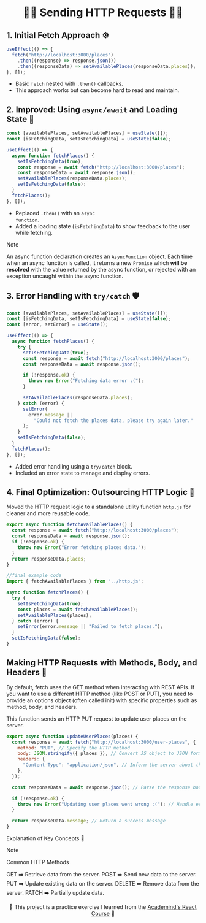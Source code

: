 <h1 align="center">🧙‍♂️ Sending HTTP Requests 🧙‍♂️</h1>

## 1. Initial Fetch Approach ⚙️
```javascript
useEffect(() => {
  fetch("http://localhost:3000/places")
    .then((response) => response.json())
    .then((responseData) => setAvailablePlaces(responseData.places));
}, []);
```
- Basic <code>fetch</code> nested with <code>.then()</code> callbacks.
- This approach works but can become hard to read and maintain.

## 2. Improved: Using <code>async/await</code> and Loading State 🚀
```javascript
const [availablePlaces, setAvailablePlaces] = useState([]);
const [isFetchingData, setIsFetchingData] = useState(false);

useEffect(() => {
  async function fetchPlaces() {
    setIsFetchingData(true);
    const response = await fetch("http://localhost:3000/places");
    const responseData = await response.json();
    setAvailablePlaces(responseData.places);
    setIsFetchingData(false);
  }
  fetchPlaces();
}, []);

```
- Replaced <code>.then()</code> with an <code>async function</code>.
- Added a loading state (<code>isFetchingData</code>) to show feedback to the user while fetching.

> [!NOTE]
> An async function declaration creates an <code>AsyncFunction</code> object.
> Each time when an async function is called, it returns a new <code>Promise</code> which <strong>will be resolved</strong> with the value returned by the async function, or rejected with an exception uncaught within the async function.

## 3. Error Handling with <code>try/catch</code> 🛡️
```javascript
const [availablePlaces, setAvailablePlaces] = useState([]);
const [isFetchingData, setIsFetchingData] = useState(false);
const [error, setError] = useState();

useEffect(() => {
  async function fetchPlaces() {
    try {
      setIsFetchingData(true);
      const response = await fetch("http://localhost:3000/places");
      const responseData = await response.json();

      if (!response.ok) {
        throw new Error("Fetching data error :(");
      }

      setAvailablePlaces(responseData.places);
    } catch (error) {
      setError(
        error.message ||
          "Could not fetch the places data, please try again later."
      );
    }
    setIsFetchingData(false);
  }
  fetchPlaces();
}, []);

```
- Added error handling using a <code>try/catch</code> block.
- Included an error state to manage and display errors.

## 4. Final Optimization: Outsourcing HTTP Logic 🧰
Moved the HTTP request logic to a standalone utility function <code>http.js</code> for cleaner and more reusable code.
```javascript
export async function fetchAvailablePlaces() {
  const response = await fetch("http://localhost:3000/places");
  const responseData = await response.json();
  if (!response.ok) {
    throw new Error("Error fetching places data.");
  }
  return responseData.places;
}

//final example code
import { fetchAvailablePlaces } from "../http.js";

async function fetchPlaces() {
  try {
    setIsFetchingData(true);
    const places = await fetchAvailablePlaces();
    setAvailablePlaces(places);
  } catch (error) {
    setError(error.message || "Failed to fetch places.");
  }
  setIsFetchingData(false);
}
```

## Making HTTP Requests with Methods, Body, and Headers 🚀
By default, fetch uses the GET method when interacting with REST APIs. If you want to use a different HTTP method (like POST or PUT), you need to provide an options object (often called init) with specific properties such as method, body, and headers.

This function sends an HTTP PUT request to update user places on the server.
```javascript
export async function updateUserPlaces(places) {
  const response = await fetch("http://localhost:3000/user-places", {
    method: "PUT", // Specify the HTTP method
    body: JSON.stringify({ places }), // Convert JS object to JSON format
    headers: {
      "Content-Type": "application/json", // Inform the server about the data type
    },
  });

  const responseData = await response.json(); // Parse the response body as JSON

  if (!response.ok) {
    throw new Error("Updating user places went wrong :("); // Handle errors
  }

  return responseData.message; // Return a success message
}
```

Explanation of Key Concepts 🧰
> [!NOTE]
> Common HTTP Methods
> 
> GET ➡️ Retrieve data from the server. POST ➡️ Send new data to the server. PUT ➡️ Update existing data on the server. DELETE ➡️ Remove data from the server. PATCH ➡️ Partially update data.



<p align="center">🐸 This project is a practice exercise I learned from the <a href='https://www.udemy.com/course/react-the-complete-guide-incl-redux/?couponCode=ST7MT110524'>Academind's React Course</a> 🐸</p>
